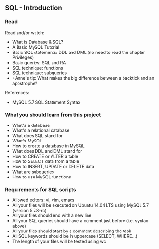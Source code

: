 ## SQL - Introduction

### Read

Read and/or watch:

- What is Database & SQL?
- A Basic MySQL Tutorial
- Basic SQL statements: DDL and DML (no need to read the chapter Privileges)
- Basic queries: SQL and RA
- SQL technique: functions
- SQL technique: subqueries
- +Anne's tip: What makes the big difference between a backtick and an apostrophe?

References:

- MySQL 5.7 SQL Statement Syntax

### What you should learn from this project

- What's a database
- What's a relational database
- What does SQL stand for
- What's MySQL
- How to create a database in MySQL
- What does DDL and DML stand for
- How to CREATE or ALTER a table
- How to SELECT data from a table
- How to INSERT, UPDATE or DELETE data
- What are subqueries
- How to use MySQL functions

### Requirements for SQL scripts

- Allowed editors: vi, vim, emacs
- All your files will be executed on Ubuntu 14.04 LTS using MySQL 5.7 (version 5.7.8-rc)
- All your files should end with a new line
- All your SQL queries should have a comment just before (i.e. syntax above)
- All your files should start by a comment describing the task
- All SQL keywords should be in uppercase (SELECT, WHERE...)
- The length of your files will be tested using wc
